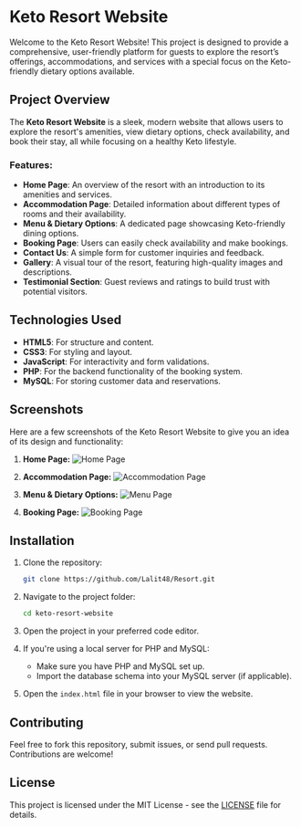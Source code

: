 

# Keto Resort Website

Welcome to the Keto Resort Website! This project is designed to provide a comprehensive, user-friendly platform for guests to explore the resort’s offerings, accommodations, and services with a special focus on the Keto-friendly dietary options available.

## Project Overview

The **Keto Resort Website** is a sleek, modern website that allows users to explore the resort's amenities, view dietary options, check availability, and book their stay, all while focusing on a healthy Keto lifestyle.

### Features:
- **Home Page**: An overview of the resort with an introduction to its amenities and services.
- **Accommodation Page**: Detailed information about different types of rooms and their availability.
- **Menu & Dietary Options**: A dedicated page showcasing Keto-friendly dining options.
- **Booking Page**: Users can easily check availability and make bookings.
- **Contact Us**: A simple form for customer inquiries and feedback.
- **Gallery**: A visual tour of the resort, featuring high-quality images and descriptions.
- **Testimonial Section**: Guest reviews and ratings to build trust with potential visitors.

## Technologies Used
- **HTML5**: For structure and content.
- **CSS3**: For styling and layout.
- **JavaScript**: For interactivity and form validations.
- **PHP**: For the backend functionality of the booking system.
- **MySQL**: For storing customer data and reservations.

## Screenshots

Here are a few screenshots of the Keto Resort Website to give you an idea of its design and functionality:

1. **Home Page:**
   ![Home Page](screenshots/home_page.png)

2. **Accommodation Page:**
   ![Accommodation Page](screenshots/accommodation_page.png)

3. **Menu & Dietary Options:**
   ![Menu Page](screenshots/menu_page.png)

4. **Booking Page:**
   ![Booking Page](screenshots/booking_page.png)

## Installation

1. Clone the repository:
   ```bash
   git clone https://github.com/Lalit48/Resort.git
   ```

2. Navigate to the project folder:
   ```bash
   cd keto-resort-website
   ```

3. Open the project in your preferred code editor.

4. If you're using a local server for PHP and MySQL:
   - Make sure you have PHP and MySQL set up.
   - Import the database schema into your MySQL server (if applicable).

5. Open the `index.html` file in your browser to view the website.

## Contributing

Feel free to fork this repository, submit issues, or send pull requests. Contributions are welcome!

## License

This project is licensed under the MIT License - see the [LICENSE](LICENSE) file for details.
